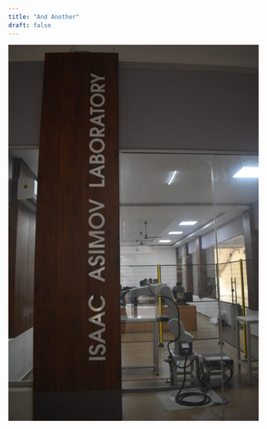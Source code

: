```yaml
---
title: "And Another"
draft: false
---
```


![Issac Asimov Lab](/images/ralab.png "Issac Asimov Lab" )